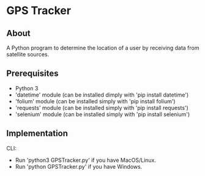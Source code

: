 # GPS Tracker

## About

A Python program to determine the location of a user by receiving data from satellite sources.

## Prerequisites

- Python 3
- 'datetime' module (can be installed dimply with 'pip install datetime')
- 'folium' module (can be installed simply with 'pip install folium')
- 'requests' module (can be installed simply with 'pip install requests')
- 'selenium' module (can be installed simply with 'pip install selenium')

## Implementation

CLI:

- Run 'python3 GPSTracker.py' if you have MacOS/Linux.
- Run 'python GPSTracker.py' if you have Windows.
